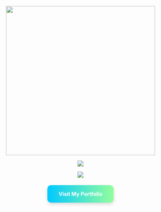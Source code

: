 <p align = "center"  ><img width="400" src="https://github.com/matheus-alves-front/matheus-alves-front/assets/45690743/c0746098-656f-4fff-a5f1-85cc764151d5"/></p> 

<p align = "center" ><img src="https://github-readme-stats.vercel.app/api/top-langs/?username=matheus-alves-front&theme=dracula&show_icons=true" /></p>
<p align = "center" ><img src="https://github-readme-stats.vercel.app/api?username=matheus-alves-front&theme=dracula&show_icons=true" /></p>
<p align="center" style="margin: 20px 0;">
  <a target="_blank" href="https://novo-portfolio.com" style="color: #ffffff; background: linear-gradient(90deg, #00C9FF, #92FE9D); padding: 15px 30px; text-decoration: none; font-weight: bold; border-radius: 10px; box-shadow: 0px 4px 10px rgba(0, 0, 0, 0.15); display: inline-block; transition: transform 0.2s;">
    Visit My Portfolio
  </a>
</p>

